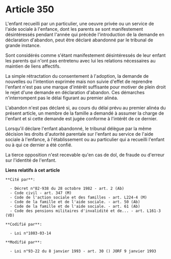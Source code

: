 # Article 350

L'enfant recueilli par un particulier, une oeuvre privée ou un service de l'aide sociale à l'enfance, dont les parents se
sont manifestement désintéressés pendant l'année qui précède l'introduction de la demande en déclaration d'abandon, peut être
déclaré abandonné par le tribunal de grande instance.

Sont considérés comme s'étant manifestement désintéressés de leur enfant les parents qui n'ont pas entretenu avec lui les
relations nécessaires au maintien de liens affectifs.

La simple rétractation du consentement à l'adoption, la demande de nouvelles ou l'intention exprimée mais non suivie d'effet
de reprendre l'enfant n'est pas une marque d'intérêt suffisante pour motiver de plein droit le rejet d'une demande en
déclaration d'abandon. Ces démarches n'interrompent pas le délai figurant au premier alinéa.

L'abandon n'est pas déclaré si, au cours du délai prévu au premier alinéa du présent article, un membre de la famille a
demandé à assumer la charge de l'enfant et si cette demande est jugée conforme à l'intérêt de ce dernier.

Lorsqu'il déclare l'enfant abandonné, le tribunal délègue par la même décision les droits d'autorité parentale sur l'enfant
au service de l'aide sociale à l'enfance, à l'établissement ou au particulier qui a recueilli l'enfant ou à qui ce dernier a
été confié.

La tierce opposition n'est recevable qu'en cas de dol, de fraude ou d'erreur sur l'identité de l'enfant.

**Liens relatifs à cet article**

	**Cité par**:

	  - Décret n°82-938 du 28 octobre 1982 - art. 2 (Ab)
	  - Code civil - art. 347 (M)
	  - Code de l'action sociale et des familles - art. L224-4 (M)
	  - Code de la famille et de l'aide sociale. - art. 50 (Ab)
	  - Code de la famille et de l'aide sociale. - art. 61 (Ab)
	  - Code des pensions militaires d'invalidité et de... - art. L161-3 (VD)

	**Codifié par**:

	  - Loi n°1803-03-14

	**Modifié par**:

	  - Loi n°93-22 du 8 janvier 1993 - art. 30 () JORF 9 janvier 1993
